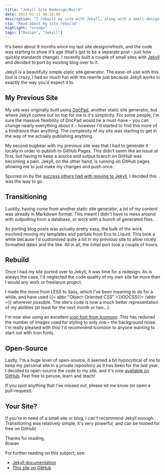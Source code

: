 ```yaml
---
title: "Jekyll Site Redesign/Build"
date: 2013-02-11 00:16:00
description: "I rebuilt my site with Jekyll, along with a small design refresh; it went so smoothly I thought I'd blog about it. Definitely something to consider if you're building a small site."
cta: "Read about my site rebuild"
highlight: "orange"
tags: ["Design", "Jekyll"]
---
```



It's been about 9 months since my last site design/refresh, and the code was starting to show it's age (that's got to be a separate post – just how quickly standards change). I recently built a couple of small sites with [Jekyll][jekyll] and decided to port by existing blog over to it.

Jekyll is a beautifully simple static site generator. The ease-of-use with this tool is crazy, I had so much fun with the rewrite just because Jekyll works in exactly the way you'd expect it to.


My Previous Site
----------------

My site was originally built using [DocPad][docpad], another static site generator, but where Jekyll comes out on top for me is it's simplicity. For some people, I'm sure the massive flexibility of DocPad would be a must-have – you can change nearly everything about it – however I'd started to find this more of a hindrance than anything. The complexity of my site was starting to get in the way of me actually publishing anything.

My second bugbear with my previous site was that I had to generate it locally in order to publish to GitHub Pages. This didn't seem like an issue at first, but having to keep a source and output branch on GitHub was becoming a pain. Jekyll, on the other hand, is running on GitHub pages allowing me to just make my changes and push once.

Spurred on by the [success others had with moving to Jekyll][csswizardry-jekyll], I decided this was the way to go.


Transitioning
-------------

Luckily, having come from another static site generator, a lot of my content was already in Markdown format. This meant I didn't have to mess around with outputting from a database, or work with a bunch of generated files.

As porting blog posts was actually pretty easy, the bulk of the work involved moving my templates and partials from Eco to Liquid. This took a while because I'd customised quite a lot in my previous site to allow nicely formatted dates and the like. All in all, the initial port took a couple of hours.


Rebuild
-------

Once I had my site ported over to Jekyll, it was time for a redesign. As is always the case, I'd neglected the code quality of my own site far more than I would any work or freelance project.

I made the move from LESS to Sass, which I've been meaning to do for a while, and have used {{< abbr "Object-Oriented CSS" >}}OOCSS{{< /abbr >}} wherever possible. The site's code is now a much better representation of my abilities (at least for the next month or two&hellip;).

I'm now also using an excellent [icon font from Icomoon][icomoon]. This has reduced the number of images used for styling to only one – the background noise. I'm really pleased with this! I'd recommend Icomoon to anyone wanting to start out with icon fonts.


Open-Source
-----------

Lastly, I'm a huge lover of open-source; it seemed a bit hypocritical of me to keep my personal site in a private repository as it has been for the last year. I decided to open-source the code to my site, and it's now [available on GitHub][repo]. Feel free to peruse, learn and teach!

If you spot anything that I've missed out, please let me know (or open a pull-request).


Your Site?
----------

If you're in need of a small site or blog, I can't recommend Jekyll enough. Transitioning was relatively simple, it's very powerful, and can be hosted for free on GitHub!

Thanks for reading,  
Rowan


For further reading on this subject, see:

  * [Jekyll documentation][jekyll]
  * [This site on GitHub][repo]



[csswizardry-jekyll]: http://csswizardry.com/2012/12/a-new-css-wizardry/
[docpad]: http://docpad.org/
[icomoon]: http://icomoon.io/
[jekyll]: https://jekyllrb.com/
[repo]: https://github.com/rowanmanning/rowanmanning.github.io
